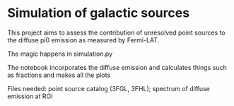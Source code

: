 # Simulation of galactic sources

This project aims to assess the contribution of unresolved point sources to the diffuse pi0 emission as measured by Fermi-LAT.

The magic happens in simulation.py

The notebook incorporates the diffuse emission and calculates things such as fractions and makes all the plots

Files needed: point source catalog (3FGL, 3FHL); spectrum of diffuse emission at ROI
